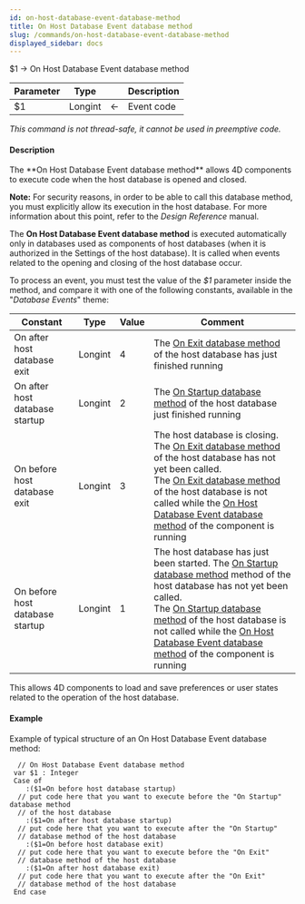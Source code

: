 ```yaml
---
id: on-host-database-event-database-method
title: On Host Database Event database method
slug: /commands/on-host-database-event-database-method
displayed_sidebar: docs
---
```


<!--REF #_command_.On Host Database Event database method.Syntax-->$1 -> On Host Database Event database method<!-- END REF-->
<!--REF #_command_.On Host Database Event database method.Params-->
| Parameter | Type |  | Description |
| --- | --- | --- | --- |
| $1 | Longint | &#8592; | Event code |

<!-- END REF-->

*This command is not thread-safe, it cannot be used in preemptive code.*


#### Description 

<!--REF #_command_.On Host Database Event database method.Summary-->The **On Host Database Event database method** allows 4D components to execute code when the host database is opened and closed.<!-- END REF-->

**Note:** For security reasons, in order to be able to call this database method, you must explicitly allow its execution in the host database. For more information about this point, refer to the *Design Reference* manual. 

The **On Host Database Event database method** is executed automatically only in databases used as components of host databases (when it is authorized in the Settings of the host database). It is called when events related to the opening and closing of the host database occur. 

To process an event, you must test the value of the *$1* parameter inside the method, and compare it with one of the following constants, available in the "*Database Events*" theme:

| Constant                        | Type    | Value | Comment                                                                                                                                                                                                                                                                                                                                                                                                 |
| ------------------------------- | ------- | ----- | ------------------------------------------------------------------------------------------------------------------------------------------------------------------------------------------------------------------------------------------------------------------------------------------------------------------------------------------------------------------------------------------------------- |
| On after host database exit     | Longint | 4     | The [On Exit database method](on-exit-database-method.md) of the host database has just finished running                                                                                                                                                                                                                                                                                                |
| On after host database startup  | Longint | 2     | The [On Startup database method](on-startup-database-method.md) of the host database just finished running                                                                                                                                                                                                                                                                                              |
| On before host database exit    | Longint | 3     | The host database is closing. The [On Exit database method](on-exit-database-method.md) of the host database has not yet been called. <br/>The [On Exit database method](on-exit-database-method.md) of the host database is not called while the [On Host Database Event database method](on-host-database-event-database-method.md) of the component is running                               |
| On before host database startup | Longint | 1     | The host database has just been started. The [On Startup database method](on-startup-database-method.md) method of the host database has not yet been called. <br/>The [On Startup database method](on-startup-database-method.md) of the host database is not called while the [On Host Database Event database method](on-host-database-event-database-method.md) of the component is running |

This allows 4D components to load and save preferences or user states related to the operation of the host database. 

#### Example 

Example of typical structure of an On Host Database Event database method:

```4d
  // On Host Database Event database method
 var $1 : Integer
 Case of
    :($1=On before host database startup)
  // put code here that you want to execute before the "On Startup" database method
  // of the host database
    :($1=On after host database startup)
  // put code here that you want to execute after the "On Startup"
  // database method of the host database
    :($1=On before host database exit)
  // put code here that you want to execute before the "On Exit"
  // database method of the host database
    :($1=On after host database exit)
  // put code here that you want to execute after the "On Exit"
  // database method of the host database
 End case
```

